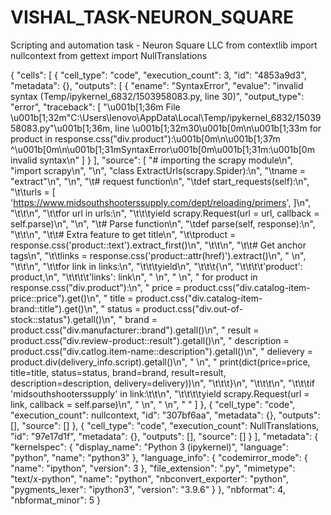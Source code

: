 # VISHAL_TASK-NEURON_SQUARE
Scripting and automation task - Neuron Square LLC
from contextlib import nullcontext
from gettext import NullTranslations


{
 "cells": [
  {
   "cell_type": "code",
   "execution_count": 3,
   "id": "4853a9d3",
   "metadata": {},
   "outputs": [
    {
     "ename": "SyntaxError",
     "evalue": "invalid syntax (Temp/ipykernel_6832/1503958083.py, line 30)",
     "output_type": "error",
     "traceback": [
      "\u001b[1;36m  File \u001b[1;32m\"C:\\Users\\lenovo\\AppData\\Local\\Temp/ipykernel_6832/1503958083.py\"\u001b[1;36m, line \u001b[1;32m30\u001b[0m\n\u001b[1;33m    for product in response.css(\"div.product\"):\u001b[0m\n\u001b[1;37m    ^\u001b[0m\n\u001b[1;31mSyntaxError\u001b[0m\u001b[1;31m:\u001b[0m invalid syntax\n"
     ]
    }
   ],
   "source": [
    "# importing the scrapy module\n",
    "import scrapy\n",
    "\n",
    "class ExtractUrls(scrapy.Spider):\n",
    "\tname = \"extract\"\n",
    "\n",
    "\t# request function\n",
    "\tdef start_requests(self):\n",
    "\t\turls = [ 'https://www.midsouthshooterssupply.com/dept/reloading/primers', ]\n",
    "\t\t\n",
    "\t\tfor url in urls:\n",
    "\t\t\tyield scrapy.Request(url = url, callback = self.parse)\n",
    "\n",
    "\t# Parse function\n",
    "\tdef parse(self, response):\n",
    "\t\t\n",
    "\t\t# Extra feature to get title\n",
    "\t\tproduct = response.css('product::text').extract_first()\n",
    "\t\t\n",
    "\t\t# Get anchor tags\n",
    "\t\tlinks = response.css('product::attr(href)').extract()\n",
    "        \n",
    "\t\t\n",
    "\t\tfor link in links:\n",
    "\t\t\tyield\n",
    "\t\t\t{\n",
    "\t\t\t\t'product': product,\n",
    "\t\t\t\t'links': link\n",
    "                \n",
    "                \n",
    "                for product in response.css(\"div.product\"):\n",
    "                 price = product.css(\"div.catalog-item-price::price\").get()\n",
    "                 title = product.css(\"div.catalog-item-brand::title\").get()\n",
    "                 status = product.css(\"div.out-of-stock::status\").getall()\n",
    "                 brand = product.css(\"div.manufacturer::brand\").getall()\n",
    "                 result = product.css(\"div.review-product::result\").getall()\n",
    "                 description = product.css(\"div.catlog.item-name::description\").getall()\n",
    "                 delievery = product.div(delivery_info.script).getall()\n",
    "                \n",
    "               print(dict(price=price, title=title, status=status, brand=brand, result=result, description=description, delivery=delivery))\n",
    "\t\t\t}\n",
    "\t\t\t\n",
    "\t\t\tif 'midsouthshooterssupply' in link:\t\t\n",
    "\t\t\t\tyield scrapy.Request(url = link, callback = self.parse)\n",
    "                \n",
    "                \n",
    "                "
   ]
  },
  {
   "cell_type": "code",
   "execution_count": nullcontext,
   "id": "307bf6aa",
   "metadata": {},
   "outputs": [],
   "source": []
  },
  {
   "cell_type": "code",
   "execution_count": NullTranslations,
   "id": "97e17d1f",
   "metadata": {},
   "outputs": [],
   "source": []
  }
 ],
 "metadata": {
  "kernelspec": {
   "display_name": "Python 3 (ipykernel)",
   "language": "python",
   "name": "python3"
  },
  "language_info": {
   "codemirror_mode": {
    "name": "ipython",
    "version": 3
   },
   "file_extension": ".py",
   "mimetype": "text/x-python",
   "name": "python",
   "nbconvert_exporter": "python",
   "pygments_lexer": "ipython3",
   "version": "3.9.6"
  }
 },
 "nbformat": 4,
 "nbformat_minor": 5
}
